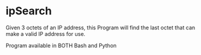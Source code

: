 # ipSearch
Given 3 octets of an IP address, this Program will find the last octet that can make a valid IP address for use.

Program available in BOTH Bash and Python
